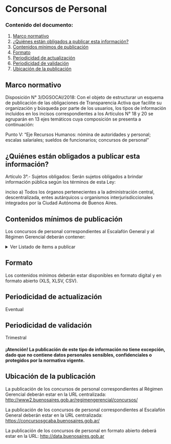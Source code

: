 <h1> Concursos de Personal</h2> 
<h3>  Contenido del documento: </h3> 
<ol>
 <li><a href="#marco">Marco normativo</a></li>
 <li><a href="#obligados">¿Quiénes están obligados a publicar esta información?</a></li>
 <li><a href="#contenidos">Contenidos mínimos de publicación</a></li>
 <li><a href="#formato">Formato</a></li>
 <li><a href="#perio">Periodicidad de actualización</a></li>
  <li><a href="#valid">Periodicidad de validación</a></li>
 <li><a href="#ubicacion">Ubicación de la publicación</a></li>
  
 
</ol>
 
<h2 id="marco">Marco normativo</h2>  
<p>
Disposición N° 3/DGSOCAI/2018: Con el objeto de estructurar un esquema de publicación de las obligaciones de Transparencia Activa que facilite su organización y búsqueda por parte de los usuarios, los tipos de información incluidos en los incisos correspondientes a los Artículos N° 18 y 20 se agruparán en 13 ejes temáticos cuya composición se presenta a continuación: 

Punto V: “Eje Recursos Humanos: nómina de autoridades y personal; escalas salariales; sueldos de funcionarios; concursos de personal”


</p>
<h2 id="obligados"> ¿Quiénes están obligados a publicar esta información?</h2> 
<p>
Artículo 3°.- Sujetos obligados: Serán sujetos obligados a brindar información pública según los términos de esta Ley:

inciso a) Todos los órganos pertenecientes a la administración central, descentralizada, entes autárquicos u organismos interjurisdiccionales integrados por la Ciudad Autónoma de Buenos Aires.


</p>

<h2 id="contenidos"> Contenidos mínimos de publicación </h2> 
<p>Los concursos de personal correspondientes al Escalafón General y al Régimen Gerencial deberán contener:
 <details><summary> Ver Listado de ítems a publicar </summary>

|	Ítem	|
|		------------- |
|	Nombre del cargo a concursar	|
|	Ministerio/ Secretaría	|
|	Subsecretaría	|
|	Dirección General	|
|	Descripción de funciones	|
|	Fecha de apertura	|
|	Fecha de cierre	|
|	Requisitos	|
|	Integrantes del comité de selección	|
|	Estado del concurso	|
|	Resolución que aprueba llamado a concurso	|
|	Acta de cierre de inscripción, listado de inscriptos, admitidos, y no admitidos, fecha de examen (cuando corresponda)	|
|	Acta con puntajes de exámenes y nómina de postulantes ausentes (cuando corresponda)	|
|	Acta con puntajes obtenidos en la evaluación de antecedentes, orden de mérito parcial y nómina de postulantes convocados a entrevista personal	|
|	Acta con puntajes obtenidos en las entrevistas personales / puntajes de orden de mérito definitivo	|
|	Prórroga del plazo de identificación y evaluación de candidatos (cuando corresponda)	|
|	Acto administrativo aprobatorio de designación	|
|	Recusación o excusación de miembros del Comité de selección (cuando corresponda)	|
|	Resolución favorable de impugnación (cuando corresponda)	|
|	Acto administrativo con declaración de concurso desierto o fracasado (cuando corresponda)	|
|	Repartición responsable u órgano rector del Concurso	|
|	Datos de contacto	|
|	Guía completa con instructivo del proceso de concurso, presentación de documentación personal, instructivo de examen escrito, instructivo de entrevista personal, criterios de asignación de puntajes y criterios de selección para postulantes	|
|	Normativa vinculada al proceso	|
 
</p>

</details>

<h2 id="formato"> Formato </h2>
<p>
Los contenidos mínimos deberán estar disponibles en formato digital y en formato abierto (XLS, XLSV, CSV).

</p>
<h2 id="perio"> Periodicidad de actualización</h2>
<p>Eventual</p>
<h2 id="valid"> Periodicidad de validación</h2>
<p>Trimestral</p>

<h4>¡Atención! La publicación de este tipo de información no tiene excepción, dado que no contiene datos personales sensibles, confidenciales o protegidos por la normativa vigente.
</h4>

<h2 id="ubicacion"> Ubicación de la publicación</h2>
<p>
  La publicación de los concursos de personal correspondientes al Régimen Gerencial deberán estar en la URL centralizada: <a href="http://www2.buenosaires.gob.ar/regimengerencial/concursos/">http://www2.buenosaires.gob.ar/regimengerencial/concursos/ </a>

La publicación de los concursos de personal correspondientes al Escalafón General deberán estar en la URL centralizada:  
<a href="https://concursosgcaba.buenosaires.gob.ar/">https://concursosgcaba.buenosaires.gob.ar/ </a>

La publicación de los concursos de personal en formato abierto deberá estar en la URL:
<a href="http://data.buenosaires.gob.ar">http://data.buenosaires.gob.ar</a>



 </br>

</p>

